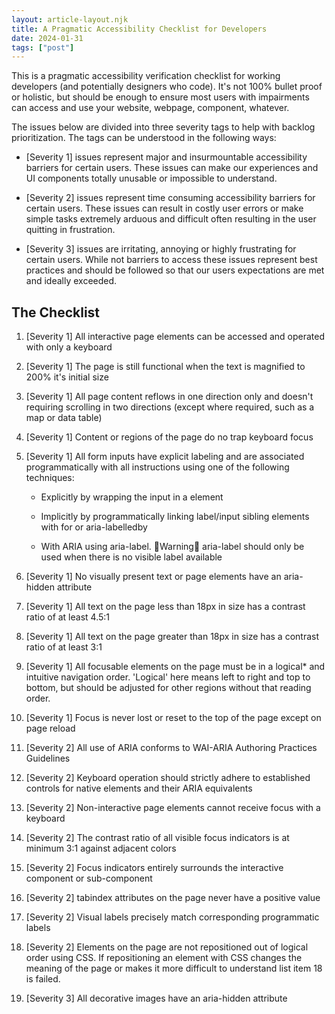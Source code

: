 ```yaml
---
layout: article-layout.njk
title: A Pragmatic Accessibility Checklist for Developers
date: 2024-01-31
tags: ["post"]
---
```


This is a pragmatic accessibility verification checklist for working developers (and potentially designers who code). It's not 100% bullet proof or holistic, but should be enough to ensure most users with impairments can access and use your website, webpage, component, whatever.

The issues below are divided into three severity tags to help with backlog prioritization. The tags can be understood in the following ways:

-   [Severity 1] issues represent major and insurmountable accessibility barriers for certain users. These issues can make our experiences and UI components totally unusable or impossible to understand.

-   [Severity 2] issues represent time consuming accessibility barriers for certain users. These issues can result in costly user errors or make simple tasks extremely arduous and difficult often resulting in the user quitting in frustration.

-   [Severity 3] issues are irritating, annoying or highly frustrating for certain users. While not barriers to access these issues represent best practices and should be followed so that our users expectations are met and ideally exceeded.

## The Checklist

1. [Severity 1] All interactive page elements can be accessed and operated with only a keyboard

2. [Severity 1] The page is still functional when the text is magnified to 200% it's initial size

3. [Severity 1] All page content reflows in one direction only and doesn't requiring scrolling in two directions (except where required, such as a map or data table)

4. [Severity 1] Content or regions of the page do no trap keyboard focus

5. [Severity 1] All form inputs have explicit labeling and are associated programmatically with all instructions using one of the following techniques:

    - Explicitly by wrapping the input in a <label> element

    - Implicitly by programmatically linking label/input sibling elements with for or aria-labelledby

    - With ARIA using aria-label. 🚨Warning🚨 aria-label should only be used when there is no visible label available

6. [Severity 1] No visually present text or page elements have an aria-hidden attribute

7. [Severity 1] All text on the page less than 18px in size has a contrast ratio of at least 4.5:1

8. [Severity 1] All text on the page greater than 18px in size has a contrast ratio of at least 3:1

9. [Severity 1] All focusable elements on the page must be in a logical\* and intuitive navigation order. 'Logical' here means left to right and top to bottom, but should be adjusted for other regions without that reading order.

10. [Severity 1] Focus is never lost or reset to the top of the page except on page reload

11. [Severity 2] All use of ARIA conforms to WAI-ARIA Authoring Practices Guidelines

12. [Severity 2] Keyboard operation should strictly adhere to established controls for native elements and their ARIA equivalents

13. [Severity 2] Non-interactive page elements cannot receive focus with a keyboard

14. [Severity 2] The contrast ratio of all visible focus indicators is at minimum 3:1 against adjacent colors

15. [Severity 2] Focus indicators entirely surrounds the interactive component or sub-component

16. [Severity 2] tabindex attributes on the page never have a positive value

17. [Severity 2] Visual labels precisely match corresponding programmatic labels

18. [Severity 2] Elements on the page are not repositioned out of logical order using CSS. If repositioning an element with CSS changes the meaning of the page or makes it more difficult to understand list item 18 is failed.

19. [Severity 3] All decorative images have an aria-hidden attribute
